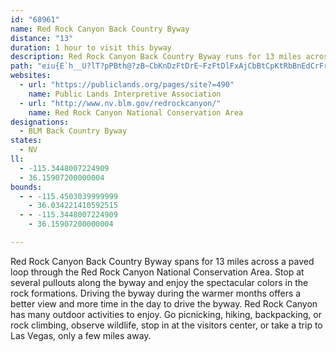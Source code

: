 ```yaml
---
id: "68961"
name: Red Rock Canyon Back Country Byway
distance: "13"
duration: 1 hour to visit this byway
description: Red Rock Canyon Back Country Byway runs for 13 miles across a paved loop through the Red Rock Canyon National Conservation Area.
path: "eiu{E`h__U?lT?pPBth@?zB~CbKnDzFtDrE~FzFtDlFxAjCbBtCpKtRbBnEdCrFrAjEv@bErC`KBLzBpHxHv_@dL`k@bAtHtBrRzBtKbFhRzD~KhEzKhFhJdRlXtBnD~C`HtAlE~A`INh@lDbOn@zKx@rFvF~QRdBTTnJrXnCvGb@f@nA~AnF`CdAbAxBtDx@^fHjClCbA`EbCn@^|BnDjAvCrBfIhCpMJR?^rD`MtBrFdLdQT?vCrDtFxDPn@t@T`NxDjOnBjIDLSzR_@NObb@eDto@I~Y_AjPoBnHoAbEiAhIwB~LwGjGoEZEvByBj@KnD{ErTcWfEiD~@oAlHiGdBmBb@GDO~JuL`FeHhDiHrFyJxBkFn@{A~M}XpEkI|EwLTK`@cBrAgFdAmC@?A?xGuThCuInAuIj@yJPuAAH\\wCf@{Bh@UH}@zAuE~@uHbBsInBiEbBeCPy@?eBqDkIMuBUC{@yGSuMz@sP|@eIzAeTlCkWpAuBbEaEdFaCrAu@JCh@Ih@_@jA[rAcANUtAkBZg@bB_E`AeG|AkZ`@uI|HgKdEwFxEmGxFuHfHoJhA_BhCiD"
websites:
  - url: "https://publiclands.org/pages/site?=490"
    name: Public Lands Interpretive Association
  - url: "http://www.nv.blm.gov/redrockcanyon/"
    name: Red Rock Canyon National Conservation Area
designations:
  - BLM Back Country Byway
states:
  - NV
ll:
  - -115.3448007224909
  - 36.15907200000004
bounds:
  - - -115.4503039999999
    - 36.034221410592515
  - - -115.3448007224909
    - 36.15907200000004

---
```


Red Rock Canyon Back Country Byway spans for 13 miles across a paved loop through the Red Rock Canyon National Conservation Area.  Stop at several pullouts along the byway and enjoy the spectacular colors in the rock formations.  Driving the byway during the warmer months offers a better view and more time in the day to drive the byway.  Red Rock Canyon has many outdoor activities to enjoy. Go picnicking, hiking, backpacking, or rock climbing, observe wildlife, stop in at the visitors center, or take a trip to Las Vegas, only a few miles away.
